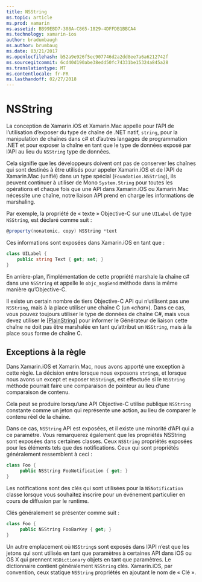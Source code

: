 ```yaml
---
title: NSString
ms.topic: article
ms.prod: xamarin
ms.assetid: BB99EBD7-308A-C865-1829-4DFFDB1BBCA4
ms.technology: xamarin-ios
author: bradumbaugh
ms.author: brumbaug
ms.date: 03/21/2017
ms.openlocfilehash: b52a9e926f5ec907746d2a2dd8ee7a6a6212742f
ms.sourcegitcommit: 6cd40d190abe38edd50fc74331be15324a845a28
ms.translationtype: MT
ms.contentlocale: fr-FR
ms.lasthandoff: 02/27/2018
---
```

# <a name="nsstring"></a>NSString

La conception de Xamarin.iOS et Xamarin.Mac appelle pour l’API de l’utilisation d’exposer du type de chaîne de .NET natif, `string`, pour la manipulation de chaînes dans c# et d’autres langages de programmation .NET et pour exposer la chaîne en tant que le type de données exposé par l’API au lieu du `NSString` type de données.


Cela signifie que les développeurs doivent ont pas de conserver les chaînes qui sont destinés à être utilisés pour appeler Xamarin.iOS et de l’API de Xamarin.Mac (unifié) dans un type spécial (`Foundation.NSString`), ils peuvent continuer à utiliser de Mono `System.String` pour toutes les opérations et chaque fois que une API dans Xamarin.iOS ou Xamarin.Mac nécessite une chaîne, notre liaison API prend en charge les informations de marshaling.

Par exemple, la propriété de « texte » Objective-C sur une `UILabel` de type `NSString`, est déclaré comme suit :

```csharp
@property(nonatomic, copy) NSString *text
```

Ces informations sont exposées dans Xamarin.iOS en tant que :

```csharp
class UILabel {
    public string Text { get; set; }
}
```

En arrière-plan, l’implémentation de cette propriété marshale la chaîne c# dans une `NSString` et appelle le `objc_msgSend` méthode dans la même manière qu’Objective-C.

Il existe un certain nombre de tiers Objective-C API qui n’utilisent pas une `NSString`, mais à la place utiliser une chaîne C (un «*char*»). Dans ce cas, vous pouvez toujours utiliser le type de données de chaîne C#, mais vous devez utiliser le [[PlainString]](~/cross-platform/macios/binding/objective-c-libraries.md) pour informer le Générateur de liaison cette chaîne ne doit pas être marshalée en tant qu’attribut un `NSString`, mais à la place sous forme de chaîne C.

 <a name="Exceptions_to_the_Rule" />


## <a name="exceptions-to-the-rule"></a>Exceptions à la règle

Dans Xamarin.iOS et Xamarin.Mac, nous avons apporté une exception à cette règle. La décision entre lorsque nous exposons `string`s, et lorsque nous avons un except et exposer `NSString`s, est effectuée si le `NSString` méthode pourrait faire une comparaison de pointeur au lieu d’une comparaison de contenu.


Cela peut se produire lorsqu’une API Objective-C utilise publique `NSString` constante comme un jeton qui représente une action, au lieu de comparer le contenu réel de la chaîne.


Dans ce cas, `NSString` API est exposées, et il existe une minorité d’API qui a ce paramètre. Vous remarquerez également que les propriétés NSString sont exposées dans certaines classes. Ceux `NSString` propriétés exposées pour les éléments tels que des notifications. Ceux qui sont propriétés généralement ressemblent à ceci :

```csharp
class Foo {
     public NSString FooNotification { get; }
}
```

Les notifications sont des clés qui sont utilisées pour la `NSNotification` classe lorsque vous souhaitez inscrire pour un événement particulier en cours de diffusion par le runtime.

Clés généralement se présenter comme suit :

```csharp
class Foo {
     public NSString FooBarKey { get; }
}
```

Un autre emplacement où `NSString`s sont exposés dans l’API n’est que les jetons qui sont utilisés en tant que paramètres à certaines API dans iOS ou OS X qui prennent `NSDictionary` objets en tant que paramètres. Le dictionnaire contient généralement `NSString` clés. Xamarin.iOS, par convention, ceux statique `NSString` propriétés en ajoutant le nom de « Clé ».
